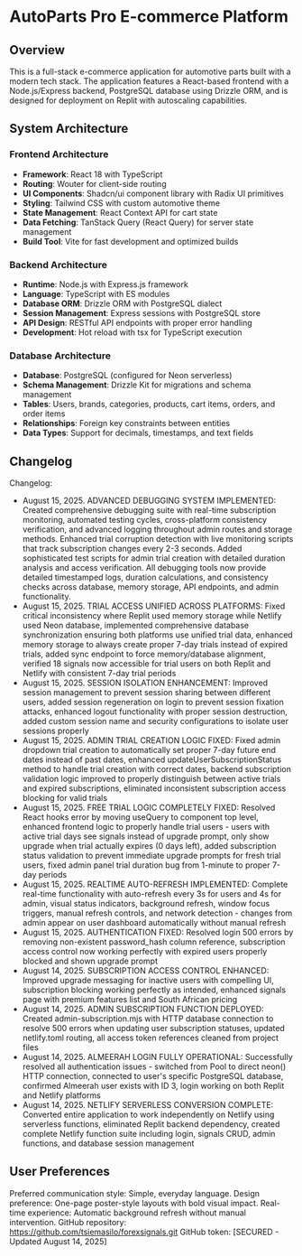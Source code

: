 # AutoParts Pro E-commerce Platform

## Overview

This is a full-stack e-commerce application for automotive parts built with a modern tech stack. The application features a React-based frontend with a Node.js/Express backend, PostgreSQL database using Drizzle ORM, and is designed for deployment on Replit with autoscaling capabilities.

## System Architecture

### Frontend Architecture
- **Framework**: React 18 with TypeScript
- **Routing**: Wouter for client-side routing
- **UI Components**: Shadcn/ui component library with Radix UI primitives
- **Styling**: Tailwind CSS with custom automotive theme
- **State Management**: React Context API for cart state
- **Data Fetching**: TanStack Query (React Query) for server state management
- **Build Tool**: Vite for fast development and optimized builds

### Backend Architecture
- **Runtime**: Node.js with Express.js framework
- **Language**: TypeScript with ES modules
- **Database ORM**: Drizzle ORM with PostgreSQL dialect
- **Session Management**: Express sessions with PostgreSQL store
- **API Design**: RESTful API endpoints with proper error handling
- **Development**: Hot reload with tsx for TypeScript execution

### Database Architecture
- **Database**: PostgreSQL (configured for Neon serverless)
- **Schema Management**: Drizzle Kit for migrations and schema management
- **Tables**: Users, brands, categories, products, cart items, orders, and order items
- **Relationships**: Foreign key constraints between entities
- **Data Types**: Support for decimals, timestamps, and text fields

## Changelog

Changelog:
- August 15, 2025. ADVANCED DEBUGGING SYSTEM IMPLEMENTED: Created comprehensive debugging suite with real-time subscription monitoring, automated testing cycles, cross-platform consistency verification, and advanced logging throughout admin routes and storage methods. Enhanced trial corruption detection with live monitoring scripts that track subscription changes every 2-3 seconds. Added sophisticated test scripts for admin trial creation with detailed duration analysis and access verification. All debugging tools now provide detailed timestamped logs, duration calculations, and consistency checks across database, memory storage, API endpoints, and admin functionality.
- August 15, 2025. TRIAL ACCESS UNIFIED ACROSS PLATFORMS: Fixed critical inconsistency where Replit used memory storage while Netlify used Neon database, implemented comprehensive database synchronization ensuring both platforms use unified trial data, enhanced memory storage to always create proper 7-day trials instead of expired trials, added sync endpoint to force memory/database alignment, verified 18 signals now accessible for trial users on both Replit and Netlify with consistent 7-day trial periods
- August 15, 2025. SESSION ISOLATION ENHANCEMENT: Improved session management to prevent session sharing between different users, added session regeneration on login to prevent session fixation attacks, enhanced logout functionality with proper session destruction, added custom session name and security configurations to isolate user sessions properly
- August 15, 2025. ADMIN TRIAL CREATION LOGIC FIXED: Fixed admin dropdown trial creation to automatically set proper 7-day future end dates instead of past dates, enhanced updateUserSubscriptionStatus method to handle trial creation with correct dates, backend subscription validation logic improved to properly distinguish between active trials and expired subscriptions, eliminated inconsistent subscription access blocking for valid trials
- August 15, 2025. FREE TRIAL LOGIC COMPLETELY FIXED: Resolved React hooks error by moving useQuery to component top level, enhanced frontend logic to properly handle trial users - users with active trial days see signals instead of upgrade prompt, only show upgrade when trial actually expires (0 days left), added subscription status validation to prevent immediate upgrade prompts for fresh trial users, fixed admin panel trial duration bug from 1-minute to proper 7-day periods
- August 15, 2025. REALTIME AUTO-REFRESH IMPLEMENTED: Complete real-time functionality with auto-refresh every 3s for users and 4s for admin, visual status indicators, background refresh, window focus triggers, manual refresh controls, and network detection - changes from admin appear on user dashboard automatically without manual refresh
- August 15, 2025. AUTHENTICATION FIXED: Resolved login 500 errors by removing non-existent password_hash column reference, subscription access control now working perfectly with expired users properly blocked and shown upgrade prompt
- August 14, 2025. SUBSCRIPTION ACCESS CONTROL ENHANCED: Improved upgrade messaging for inactive users with compelling UI, subscription blocking working perfectly as intended, enhanced signals page with premium features list and South African pricing
- August 14, 2025. ADMIN SUBSCRIPTION FUNCTION DEPLOYED: Created admin-subscription.mjs with HTTP database connection to resolve 500 errors when updating user subscription statuses, updated netlify.toml routing, all access token references cleaned from project files
- August 14, 2025. ALMEERAH LOGIN FULLY OPERATIONAL: Successfully resolved all authentication issues - switched from Pool to direct neon() HTTP connection, connected to user's specific PostgreSQL database, confirmed Almeerah user exists with ID 3, login working on both Replit and Netlify platforms
- August 14, 2025. NETLIFY SERVERLESS CONVERSION COMPLETE: Converted entire application to work independently on Netlify using serverless functions, eliminated Replit backend dependency, created complete Netlify function suite including login, signals CRUD, admin functions, and database session management

## User Preferences

Preferred communication style: Simple, everyday language.
Design preference: One-page poster-style layouts with bold visual impact.
Real-time experience: Automatic background refresh without manual intervention.
GitHub repository: https://github.com/tsiemasilo/forexsignals.git
GitHub token: [SECURED - Updated August 14, 2025]